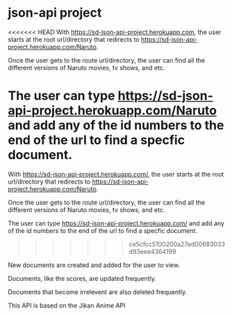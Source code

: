 # json-api project


<<<<<<< HEAD
With https://sd-json-api-project.herokuapp.com, the user starts at the root url/directory that redirects to https://sd-json-api-project.herokuapp.com/Naruto.

Once the user gets to the route url/directory, the user can find all the different versions of Naruto movies, tv shows, and etc. 

The user can type https://sd-json-api-project.herokuapp.com/Naruto and add any of the id numbers to the end of the url to find a specfic document.
=======
With https://sd-json-api-project.herokuapp.com/, the user starts at the root url/directory that redirects to https://sd-json-api-project.herokuapp.com/Naruto. 

Once the user gets to the route url/directory, the user can find all the different versions of Naruto movies, tv shows, and etc. 

The user can type https://sd-json-api-project.herokuapp.com/ and add any of the id numbers to the end of the url to find a specfic document.
>>>>>>> ce5cfcc5100200a27ed00683033d93eee4364199

New documents are created and added for the user to view.

Documents, like the scores, are updated frequently.

Documents that become irrelevent are also deleted frequently.


This API is based on the Jikan Anime API
